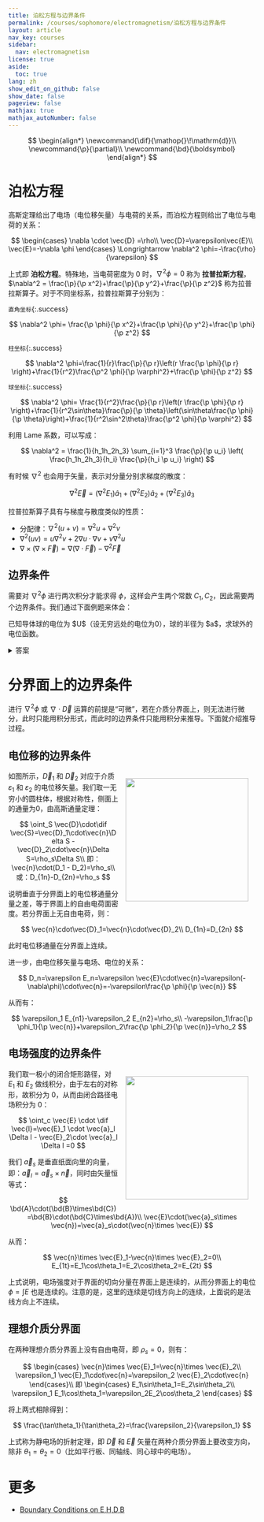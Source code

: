 ```yaml
---
title: 泊松方程与边界条件
permalink: /courses/sophomore/electromagnetism/泊松方程与边界条件
layout: article
nav_key: courses
sidebar:
  nav: electromagnetism
license: true
aside:
  toc: true
lang: zh
show_edit_on_github: false
show_date: false
pageview: false
mathjax: true
mathjax_autoNumber: false
---
```


<!--more-->

$$
\begin{align*}
\newcommand{\dif}{\mathop{}\!\mathrm{d}}\\
\newcommand{\p}{\partial}\\
\newcommand{\bd}{\boldsymbol}
\end{align*}
$$

# 泊松方程

高斯定理给出了电场（电位移矢量）与电荷的关系，而泊松方程则给出了电位与电荷的关系：

$$
\begin{cases}
\nabla \cdot \vec{D} =\rho\\
\vec{D}=\varepsilon\vec{E}\\
\vec{E}=-\nabla \phi
\end{cases}
\Longrightarrow \nabla^2 \phi=-\frac{\rho}{\varepsilon}
$$

上式即 **泊松方程**。特殊地，当电荷密度为 0 时，$\nabla^2 \phi=0$ 称为 **拉普拉斯方程**，$\nabla^2 = \frac{\p}{\p x^2}+\frac{\p}{\p y^2}+\frac{\p}{\p z^2}$ 称为拉普拉斯算子。对于不同坐标系，拉普拉斯算子分别为：

`直角坐标`{:.success}

$$
\nabla^2 \phi= \frac{\p \phi}{\p x^2}+\frac{\p \phi}{\p y^2}+\frac{\p \phi}{\p z^2}
$$

`柱坐标`{:.success}

$$
\nabla^2 \phi=\frac{1}{r}\frac{\p}{\p r}\left(r \frac{\p \phi}{\p r} \right)+\frac{1}{r^2}\frac{\p^2 \phi}{\p \varphi^2}+\frac{\p \phi}{\p z^2}
$$

`球坐标`{:.success}

$$
\nabla^2 \phi= \frac{1}{r^2}\frac{\p}{\p r}\left(r \frac{\p \phi}{\p r} \right)+\frac{1}{r^2\sin\theta}\frac{\p}{\p \theta}\left(\sin\theta\frac{\p \phi}{\p \theta}\right)+\frac{1}{r^2\sin^2\theta}\frac{\p^2 \phi}{\p \varphi^2}
$$

利用 Lame 系数，可以写成：

$$
\nabla^2 = \frac{1}{h_1h_2h_3} \sum_{i=1}^3 \frac{\p}{\p u_i} \left( \frac{h_1h_2h_3}{h_i} \frac{\p}{h_i \p u_i} \right)
$$

有时候 $\nabla^2$ 也会用于矢量，表示对分量分别求梯度的散度：

$$
\nabla^2 \vec{E} = (\nabla^2 E_1) \hat{a}_1+(\nabla^2 E_2) \hat{a}_2+(\nabla^2 E_3) \hat{a}_3
$$

拉普拉斯算子具有与梯度与散度类似的性质：

* 分配律：$\nabla^2(u+v)=\nabla^2 u + \nabla^2 v$
* $\nabla^2(uv)=u\nabla^2 v+2\nabla u \cdot \nabla v +v\nabla^2 u$
* $\nabla \times (\nabla\times \vec{F}) = \nabla(\nabla\cdot\vec{F}) - \nabla^2\vec{F}$

## 边界条件

需要对 $\nabla^2 \phi$ 进行两次积分才能求得 $\phi$，这样会产生两个常数 $C_1, C_2$，因此需要两个边界条件。我们通过下面例题来体会：

<p class="success">
已知导体球的电位为 $U$（设无穷远处的电位为0），球的半径为 $a$，求球外的电位函数。
</p>

<details>
<summary>答案</summary>
<p class="info">
<b>解：</b> 以球心为坐标原点建立球坐标系。在 $a\lt r\lt \infty$ 处，电位函数满足拉普拉斯方程，并且在球外电荷密度为 0，所以：<br>

$$
\nabla^2\phi = \frac{1}{r^2}\frac{\p}{\p r}\left(r \frac{\p \phi}{\p r} \right)=0\\
\phi=-\frac{C_1}{r}+C_2
$$<br>

由边界条件：<br>

$$
\begin{cases}
\phi(a)=U\\
\phi(\infty)=0
\end{cases}
\Rightarrow
\begin{cases}
C_2=0\\
C_1=-aU
\end{cases}
$$

最终解出：

$$
\phi(r)=\frac{aU}{r} \; (a<r<\infty)
$$

</p>
</details>

# 分界面上的边界条件

进行 $\nabla^2 \phi$ 或 $\nabla\cdot \vec{D}$ 运算的前提是“可微”，若在介质分界面上，则无法进行微分，此时只能用积分形式，而此时的边界条件只能用积分来推导。下面就介绍推导过程。

## 电位移的边界条件

<img src="https://i.loli.net/2020/03/30/MGDvz4qrJXW6n9i.jpg" width=250 style="float: right; margin: 15px; display: block;">

如图所示，$\vec{D}_1$ 和 $\vec{D}_2$ 对应于介质 $\varepsilon_1$ 和 $\varepsilon_2$ 的电位移矢量。我们取一无穷小的圆柱体，根据对称性，侧面上的通量为0，由高斯通量定理：

$$
\oint_S \vec{D}\cdot\dif \vec{S}=\vec{D}_1\cdot\vec{n}\Delta S - \vec{D}_2\cdot\vec{n}\Delta S=\rho_s\Delta S\\
即：\vec{n}\cdot(D_1 - D_2)=\rho_s\\
或：D_{1n}-D_{2n}=\rho_s
$$

说明垂直于分界面上的电位移通量分量之差，等于界面上的自由电荷面密度。若分界面上无自由电荷，则：

$$
\vec{n}\cdot\vec{D}_1=\vec{n}\cdot\vec{D}_2\\
D_{1n}=D_{2n}
$$

此时电位移通量在分界面上连续。

进一步，由电位移矢量与电场、电位的关系：

$$
D_n=\varepsilon E_n=\varepsilon \vec{E}\cdot\vec{n}=\varepsilon(-\nabla\phi)\cdot\vec{n}=-\varepsilon\frac{\p \phi}{\p \vec{n}}
$$

从而有：

$$
\varepsilon_1 E_{n1}-\varepsilon_2 E_{n2}=\rho_s\\
-\varepsilon_1\frac{\p \phi_1}{\p \vec{n}}+\varepsilon_2\frac{\p \phi_2}{\p \vec{n}}=\rho_2
$$

## 电场强度的边界条件

<img src="https://i.loli.net/2020/03/30/wJnC7Ij1pSFgOzV.jpg" width=250 style="float: right; margin: 15px; display: block;">

我们取一极小的闭合矩形路径，对 $E_1$ 和 $E_2$ 做线积分，由于左右的对称形，故积分为 0，从而由闭合路径电场积分为 0：

$$
\oint_c \vec{E} \cdot \dif \vec{l}=\vec{E}_1 \cdot \vec{a}_l \Delta l - \vec{E}_2\cdot \vec{a}_l \Delta l =0
$$

我们 $\vec{a}_s$ 是垂直纸面向里的向量，即：$\vec{a}_l=\vec{a}_s\times \vec{n}$，同时由矢量恒等式：

$$
\bd{A}\cdot(\bd{B}\times\bd{C})=\bd{B}\cdot(\bd{C}\times\bd{A})\\
\vec{E}\cdot(\vec{a}_s\times \vec{n})=\vec{a}_s\cdot(\vec{n}\times \vec{E})
$$

从而：

$$
\vec{n}\times \vec{E}_1-\vec{n}\times \vec{E}_2=0\\
E_{1t}=E_1\cos\theta_1=E_2\cos\theta_2=E_{2t}
$$

上式说明，电场强度对于界面的切向分量在界面上是连续的，从而分界面上的电位 $\phi=\int E$ 也是连续的。注意的是，这里的连续是切线方向上的连续，上面说的是法线方向上不连续。

## 理想介质分界面

在两种理想介质分界面上没有自由电荷，即 $\rho_s=0$，则有：

$$
\begin{cases}
\vec{n}\times \vec{E}_1=\vec{n}\times \vec{E}_2\\
\varepsilon_1 \vec{E}_1\cdot\vec{n}=\varepsilon_2 \vec{E}_2\cdot\vec{n}
\end{cases}\\
即
\begin{cases}
E_1\sin\theta_1=E_2\sin\theta_2\\
\varepsilon_1 E_1\cos\theta_1=\varepsilon_2E_2\cos\theta_2
\end{cases}
$$

将上两式相除得到：

$$
\frac{\tan\theta_1}{\tan\theta_2}=\frac{\varepsilon_2}{\varepsilon_1}
$$

上式称为静电场的折射定理，即 $\vec{D}$ 和 $\vec{E}$ 矢量在两种介质分界面上要改变方向，除非 $\theta_1=\theta_2=0$（比如平行板、同轴线、同心球中的电场）。

# 更多

* [Boundary Conditions on E,H,D,B](http://home.sandiego.edu/~ekim/e171f00/lectures/boundary.pdf)